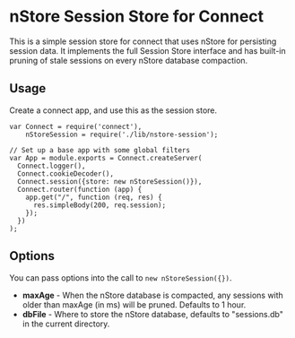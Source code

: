# nStore Session Store for Connect

This is a simple session store for connect that uses nStore for persisting session data.  It implements the full Session Store interface and has built-in pruning of stale sessions on every nStore database compaction.

## Usage

Create a connect app, and use this as the session store.

    var Connect = require('connect'),
        nStoreSession = require('./lib/nstore-session');

    // Set up a base app with some global filters
    var App = module.exports = Connect.createServer(
      Connect.logger(),
      Connect.cookieDecoder(),
      Connect.session({store: new nStoreSession()}),
      Connect.router(function (app) {
        app.get("/", function (req, res) {
          res.simpleBody(200, req.session);
        });
      })
    );

## Options

You can pass options into the call to `new nStoreSession({})`.

 - **maxAge** - When the nStore database is compacted, any sessions with older than maxAge (in ms) will be pruned. Defaults to 1 hour.
 - **dbFile** - Where to store the nStore database, defaults to "sessions.db" in the current directory.
 
